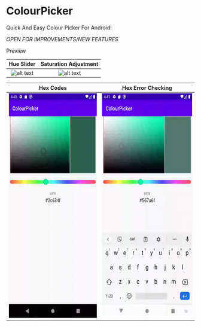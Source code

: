 # ColourPicker
Quick And Easy Colour Picker For Android!

*OPEN FOR IMPROVEMENTS/NEW FEATURES*

Preview

Hue Slider                 |  Saturation Adjustment
:-------------------------:|:-------------------------:
<img src="https://github.com/munim95/ColourPicker/blob/master/giffy1.gif" alt="alt text" width="300" height="600">  |  <img src="https://github.com/munim95/ColourPicker/blob/master/giffy2.gif" alt="alt text" width="300" height="600">

Hex Codes                  |  Hex Error Checking
:-------------------------:|:-------------------------:
<img src="https://github.com/munim95/ColourPicker/blob/master/giffy3.gif" alt="alt text" width="300" height="600"> | <img src="https://github.com/munim95/ColourPicker/blob/master/giffy4.gif" alt="alt text" width="300" height="600">
